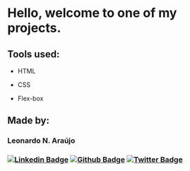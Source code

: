 # Hello, welcome to one of my projects.

## Tools used:

* HTML

* CSS

* Flex-box

## Made by:

### Leonardo N. Araújo

### [![Linkedin Badge](https://img.shields.io/badge/-LinkedIn-blue?style=flat-square&logo=Linkedin&logoColor=white&link=https://www.linkedin.com/in/leonardo-nascimento-de-araújo/)](https://www.linkedin.com/in/leonardo-nascimento-de-araújo/) [![Github Badge](https://img.shields.io/badge/-Github-000?style=flat-square&logo=Github&logoColor=white&link=https://github.com/ScorpianBrazil)](https://github.com/ScorpianBrazil) [![Twitter Badge](https://img.shields.io/badge/-Twitter-1ca0f1?style=flat-square&labelColor=1ca0f1&logo=twitter&logoColor=white&link=https://twitter.com/Scorpian_Brazil)](https://twitter.com/Scorpian_Brazil)
